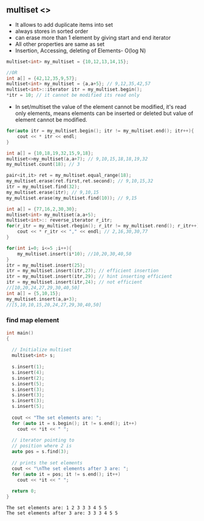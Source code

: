 ## multiset <> ##
- It allows to add duplicate items into set
- always stores in sorted order
- can erase more than 1 element by giving start and end iterator
- All other properties are same as set
- Insertion, Accessing, deleting of Elements- O(log N)
```cpp
multiset<int> my_multiset = {10,12,13,14,15};

//OR
int a[] = {42,12,35,9,57};
multiset<int> my_multiset = {a,a+5}; // 9,12,35,42,57
multiset<int>::iterator itr = my_multiset.begin();
*itr = 10; // it cannot be modified its read only
```
- In set/multiset the value of the element cannot be modified, it's read only elements, means elements can be inserted or deleted but value of element cannot be modified.
```cpp
for(auto itr = my_multiset.begin(); itr != my_multiset.end(); itr++){
    cout << * itr << endl;
}
```
```cpp
int a[] = {10,18,19,32,15,9,18};
multiset<>my_multiset(a,a+7); // 9,10,15,18,18,19,32
my_multiset.count(18); // 3
```
```cpp
pair<it,it> ret = my_multiset.equal_range(18);
my_multiset.erase(ret.first,ret.second); // 9,10,15,32
itr = my_multiset.find(32);
my_multiset.erase(itr); // 9,10,15
my_multiset.erase(my_multiset.find(10)); // 9,15
```
```cpp
int a[] = {77,16,2,30,30};
multiset<int> my_multiset(a,a+5);
multiset<int>:: reverse_iterator r_itr;
for(r_itr = my_multiset.rbegin(); r_itr != my_multiset.rend(); r_itr++){
    cout << * r_itr << "," << endl; // 2,16,30,30,77
}
```
```cpp
for(int i=0; i<=5 ;i++){
    my_multiset.insert(i*10); //10,20,30,40,50
}
itr = my_multiset.insert(25);
itr = my_multiset.insert(itr,27); // efficient insertion
itr = my_multiset.insert(itr,29); // hint inserting efficient
itr = my_multiset.insert(itr,24); // not efficient
//[10,20,24,27,29,30,40,50]
int a[] = {5,10,15};
my_multiset.insert(a,a+3);
//[5,10,10,15,20,24,27,29,30,40,50]
```

### find map element
```cpp
int main() 
{ 
 
  // Initialize multiset 
  multiset<int> s; 
 
  s.insert(1); 
  s.insert(4); 
  s.insert(2); 
  s.insert(5); 
  s.insert(3); 
  s.insert(3); 
  s.insert(3); 
  s.insert(5); 
 
  cout << "The set elements are: "; 
  for (auto it = s.begin(); it != s.end(); it++) 
    cout << *it << " "; 
 
  // iterator pointing to 
  // position where 2 is 
  auto pos = s.find(3); 
 
  // prints the set elements 
  cout << "\nThe set elements after 3 are: "; 
  for (auto it = pos; it != s.end(); it++) 
    cout << *it << " "; 
 
  return 0; 
} 
```

```
The set elements are: 1 2 3 3 3 4 5 5 
The set elements after 3 are: 3 3 3 4 5 5 
```


